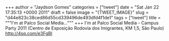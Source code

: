 
+++
author = "Jaydson Gomes"
categories = ["tweet"]
date = "Sat Jan 22 17:35:13 +0000 2011"
draft = false
image = "{TWEET_IMAGE}"
slug = "d44e823c38ced86d55cd339496de493dfd4f1de1"
tags = ["tweet"]
title = """I'm at Palco Social Media..."""
+++
I'm at Palco Social Media - Campus Party 2011 (Centro de Exposição Rodovia dos Imigrantes, KM 1,5, São Paulo) http://4sq.com/e3FgBI

